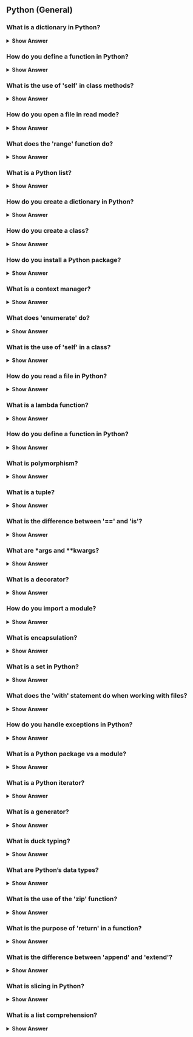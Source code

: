 ## Python (General)
### What is a dictionary in Python?
<details>
<summary><strong>Show Answer</strong></summary>

```python
my_dict = {'a': 1, 'b': 2}
print(my_dict['a'])  # Output: 1
```

A collection of key-value pairs.

</details>

### How do you define a function in Python?
<details>
<summary><strong>Show Answer</strong></summary>

```python
def greet(name):
    return f"Hello, {name}!"
print(greet("Alice"))  # Output: Hello, Alice!
```

Using the def keyword.

</details>

### What is the use of 'self' in class methods?
<details>
<summary><strong>Show Answer</strong></summary>

```python
class MyClass:
    def __init__(self, value):
        self.value = value
```

Refers to the instance of the class.

</details>

### How do you open a file in read mode?
<details>
<summary><strong>Show Answer</strong></summary>

```python
with open('filename.txt', 'r') as f:
    content = f.read()
```

Using open('filename', 'r')

</details>

### What does the 'range' function do?
<details>
<summary><strong>Show Answer</strong></summary>

```python
for i in range(3):
    print(i)  # Output: 0 1 2
```

Generates a sequence of numbers.

</details>


### What is a Python list?
<details>
<summary><strong>Show Answer</strong></summary>

```python
my_list = [1, 2, 3]
print(my_list[0])  # Output: 1
```

An ordered, mutable collection of items.

</details>

### How do you create a dictionary in Python?
<details>
<summary><strong>Show Answer</strong></summary>

```python
my_dict = {'key': 'value'}
print(my_dict['key'])  # Output: value
```

Using curly braces with key-value pairs.

</details>

### How do you create a class?
<details>
<summary><strong>Show Answer</strong></summary>

```python
class MyClass:
    pass
```

Using the class keyword.

</details>

### How do you install a Python package?
<details>
<summary><strong>Show Answer</strong></summary>

```bash
pip install package_name
```

Using pip install package_name.

</details>

### What is a context manager?
<details>
<summary><strong>Show Answer</strong></summary>

```python
with open('file.txt', 'r') as f:
    data = f.read()
```

An object that uses __enter__ and __exit__ for resource management.

</details>

### What does 'enumerate' do?
<details>
<summary><strong>Show Answer</strong></summary>

```python
for idx, val in enumerate(['a', 'b']):
    print(idx, val)
# Output: 0 a
#         1 b
```

Returns an iterator of index and value pairs.

</details>

### What is the use of 'self' in a class?
<details>
<summary><strong>Show Answer</strong></summary>

```python
class Example:
    def __init__(self, value):
        self.value = value
```

It refers to the instance of the class.

</details>

### How do you read a file in Python?
<details>
<summary><strong>Show Answer</strong></summary>

```python
with open('file.txt', 'r') as f:
    content = f.read()
```

Using open('filename', 'r') and read() or readline().

</details>

### What is a lambda function?
<details>
<summary><strong>Show Answer</strong></summary>

```python
square = lambda x: x * x
print(square(4))  # Output: 16
```

An anonymous function defined with the lambda keyword.

</details>

### How do you define a function in Python?
<details>
<summary><strong>Show Answer</strong></summary>

```python
def add(a, b):
    return a + b
```

Using the def keyword.

</details>

### What is polymorphism?
<details>
<summary><strong>Show Answer</strong></summary>

```python
print(len([1, 2, 3]))  # Output: 3
print(len("abc"))      # Output: 3
```

The ability to use a unified interface to operate on different types.

</details>

### What is a tuple?
<details>
<summary><strong>Show Answer</strong></summary>

```python
my_tuple = (1, 2, 3)
```

An ordered, immutable collection of items.

</details>

### What is the difference between '==' and 'is'?
<details>
<summary><strong>Show Answer</strong></summary>

```python
a = [1, 2]
b = [1, 2]
print(a == b)  # True
print(a is b)  # False
```

'==' compares values, 'is' compares identities.

</details>

### What are *args and **kwargs?
<details>
<summary><strong>Show Answer</strong></summary>

```python
def func(*args, **kwargs):
    print(args, kwargs)
```

*args is for variable-length positional args, **kwargs for keyword args.

</details>

### What is a decorator?
<details>
<summary><strong>Show Answer</strong></summary>

```python
def my_decorator(func):
    def wrapper():
        print("Before")
        func()
        print("After")
    return wrapper
```

A function that modifies another function.

</details>

### How do you import a module?
<details>
<summary><strong>Show Answer</strong></summary>

```python
import math
```

Using the import keyword.

</details>

### What is encapsulation?
<details>
<summary><strong>Show Answer</strong></summary>

```python
class MyClass:
    def __init__(self):
        self._hidden = 42
```

Restricting access to some components of an object.

</details>

### What is a set in Python?
<details>
<summary><strong>Show Answer</strong></summary>

```python
my_set = {1, 2, 3}
```

An unordered collection of unique elements.

</details>

### What does the 'with' statement do when working with files?
<details>
<summary><strong>Show Answer</strong></summary>

```python
with open('file.txt', 'r') as f:
    data = f.read()
```

It ensures proper acquisition and release of resources.

</details>

### How do you handle exceptions in Python?
<details>
<summary><strong>Show Answer</strong></summary>

```python
try:
    x = 1 / 0
except ZeroDivisionError:
    print("Error!")
```

Using try-except blocks.

</details>

### What is a Python package vs a module?
<details>
<summary><strong>Show Answer</strong></summary>

A module is a .py file, a package is a folder with __init__.py.

</details>

### What is a Python iterator?
<details>
<summary><strong>Show Answer</strong></summary>

```python
it = iter([1, 2, 3])
print(next(it))  # Output: 1
```

An object with __iter__() and __next__() methods.

</details>

### What is a generator?
<details>
<summary><strong>Show Answer</strong></summary>

```python
def gen():
    yield 1
    yield 2
for x in gen():
    print(x)
```

A function that yields values one at a time using 'yield'.

</details>

### What is duck typing?
<details>
<summary><strong>Show Answer</strong></summary>

An object’s suitability is determined by presence of methods/attributes.

</details>

### What are Python’s data types?
<details>
<summary><strong>Show Answer</strong></summary>

int, float, str, list, tuple, dict, set, bool.

</details>

### What is the use of the 'zip' function?
<details>
<summary><strong>Show Answer</strong></summary>

```python
a = [1, 2]
b = ['x', 'y']
print(list(zip(a, b)))  # Output: [(1, 'x'), (2, 'y')]
```

To pair elements from multiple iterables.

</details>

### What is the purpose of 'return' in a function?
<details>
<summary><strong>Show Answer</strong></summary>

```python
def f():
    return 42
```

To send a result back to the caller.

</details>

### What is the difference between 'append' and 'extend'?
<details>
<summary><strong>Show Answer</strong></summary>

```python
lst = [1, 2]
lst.append(3)      # [1, 2, 3]
lst.extend([4, 5]) # [1, 2, 3, 4, 5]
```

'append' adds one item, 'extend' adds multiple items.

</details>

### What is slicing in Python?
<details>
<summary><strong>Show Answer</strong></summary>

```python
lst = [0, 1, 2, 3]
print(lst[1:3])  # Output: [1, 2]
```

Extracting a portion of a sequence.

</details>

### What is a list comprehension?
<details>
<summary><strong>Show Answer</strong></summary>

```python
squares = [x*x for x in range(3)]
print(squares)  # Output: [0, 1, 4]
```

A concise way to create lists using a single line of code.

</details>



